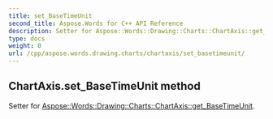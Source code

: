 ```yaml
---
title: set_BaseTimeUnit
second_title: Aspose.Words for C++ API Reference
description: Setter for Aspose::Words::Drawing::Charts::ChartAxis::get_BaseTimeUnit. 
type: docs
weight: 0
url: /cpp/aspose.words.drawing.charts/chartaxis/set_basetimeunit/
---
```

## ChartAxis.set_BaseTimeUnit method


Setter for [Aspose::Words::Drawing::Charts::ChartAxis::get_BaseTimeUnit](./get_basetimeunit/).

